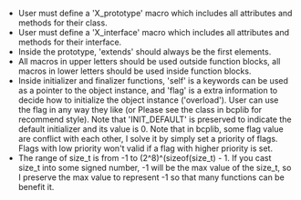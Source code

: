 + User must define a 'X_prototype' macro which includes all attributes and
    methods for their class.
+ User must define a 'X_interface' macro which includes all attributes and 
    methods for their interface.
+ Inside the prototype, 'extends' should always be the first elements.
+ All macros in upper letters should be used outside function blocks, 
    all macros in lower letters should be used inside function blocks.
+ Inside initializer and finalizer functions, 'self' is a keywords can be used
    as a pointer to the object instance, and 'flag' is a extra information to
    decide how to initialize the object instance ('overload'). User can use
    the flag in any way they like (or Please see the class in bcplib for
    recommend style). Note that 'INIT_DEFAULT' is preserved to indicate the
    default initializer and its value is 0.
    Note that in bcplib, some flag value are conflict with each other, I solve
    it by simply set a priority of flags. Flags with low priority won't valid 
    if a flag with higher priority is set.
+ The range of size_t is from -1 to (2^8)^(sizeof(size_t) - 1. If you cast 
    size_t into some signed number, -1 will be the max value of the size_t,
    so I preserve the max value to represent -1 so that many functions can be
    benefit it.